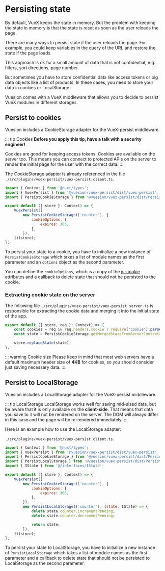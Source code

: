 # Persisting state

By default, VueX keeps the state in memory. But the problem with keeping the state in memory is
that the state is reset as soon as the user reloads the page.

There are many ways to persist state if the user reloads the page.
For example, you could keep variables in the query of the URL and restore the state if the page loads.

This approach is ok for a small amount of data that is not confidential, e.g. filters, sort directions, page number.

But sometimes you have to store confidential data like access tokens or big data objects like a list of products.
In these cases, you need to store your data in cookies or LocalStorage.

Vuesion comes with a VueX middleware that allows you to decide to persist VueX modules in different storages.

## Persist to cookies

Vuesion includes a CookieStorage adapter for the VueX-persist middleware.

::: tip Cookies
**Before you apply this tip, have a talk with a security engineer!**

Cookies are good for keeping access tokens. Cookies are available on the server too.
This means you can connect to protected APIs on the server to render the initial page for the user
with the correct data.
:::

The CookieStorage adapter is already referenced in the file `./src/plugins/vuex-persist/vuex-persist.client.ts`.

```js
import { Context } from '@nuxt/types';
import { VuexPersist } from '@vuesion/vuex-persist/dist/vuex-persist';
import { PersistCookieStorage } from '@vuesion/vuex-persist/dist/PersistCookieStorage';

export default ({ store }: Context) => {
    VuexPersist([
        new PersistCookieStorage(['counter'], {
            cookieOptions: {
                expires: 365,
            },
        }),
    ])(store);
};
```

To persist your state to a cookie, you have to initialize a
new instance of `PersistCookieStorage` which takes a list of module names as
the first parameter and an `options` object as the second parameter.

You can define the `cookieOptions`, which is a copy of the
[js-cookie](https://github.com/js-cookie/js-cookie#cookie-attributes) attributes
and a callback to delete state that should not be persisted to the cookie.

### Extracting cookie state on the server

The following file `./src/plugins/vuex-persist/vuex-persist.server.ts` is responsible for extracting 
the cookie data and merging it into the initial state of the app.

```js
export default ({ store, req }: Context) => {
    const cookies = req && req.headers.cookie ? require('cookie').parse(req.headers.cookie) : {};
    const state = PersistCookieStorage.getMergedStateFromServerContext<any>(cookies, store.state);

    store.replaceState(state);
};
```

::: warning Cookie size
Please keep in mind that most web servers have a default maximum header size of **4KB** for cookies,
so you should consider just saving necessary data.
:::

## Persist to LocalStorage

Vuesion includes a LocalStorage adapter for the VueX-persist middleware.

::: tip LocalStorage
LocalStorage works well for saving mid-sized data, but be aware that it is only available on the **client-side**.
That means that data you save to it will not be rendered on the server.
The DOM will always differ in this case and the page will be re-rendered immediately.
:::

Here is an example how to use the LocalStorage adapter:

`./src/plugins/vuex-persist/vuex-persist.client.ts`.

```js
import { Context } from '@nuxt/types';
import { VuexPersist } from '@vuesion/vuex-persist/dist/vuex-persist';
import { PersistCookieStorage } from '@vuesion/vuex-persist/dist/PersistCookieStorage';
import { PersistLocalStorage } from '@vuesion/vuex-persist/dist/PersistLocalStorage';
import { IState } from '@/interfaces/IState';

export default ({ store }: Context) => {
    VuexPersist([
        new PersistCookieStorage(['counter'], {
            cookieOptions: {
                expires: 365,
            },
        }),
        new PersistLocalStorage(['counter'], (state: IState) => {
            delete state.counter.incrementPending;
            delete state.counter.decrementPending;

            return state;
        }),
    ])(store);
};
```

To persist your state to LocalStorage, you have to initialize a
new instance of `PersistLocalStorage` which takes a list of module names as
the first parameter and a callback to delete state that should not be persisted
to LocalStorage as the second parameter.
